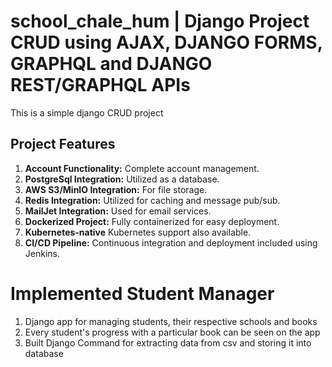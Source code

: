 # school_chale_hum | Django Project CRUD using AJAX, DJANGO FORMS, GRAPHQL and DJANGO REST/GRAPHQL APIs

This is a simple django CRUD project

## Project Features

1. **Account Functionality:** Complete account management.
2. **PostgreSql Integration:** Utilized as a database.
3. **AWS S3/MinIO Integration:** For file storage.
4. **Redis Integration:** Utilized for caching and message pub/sub.
5. **MailJet Integration:** Used for email services.
6. **Dockerized Project:** Fully containerized for easy deployment.
7. **Kubernetes-native** Kubernetes support also available.
8. **CI/CD Pipeline:** Continuous integration and deployment included using Jenkins.

# Implemented Student Manager

1. Django app for managing students, their respective schools and books
2. Every student's progress with a particular book can be seen on the app
3. Built Django Command for extracting data from csv and storing it into database